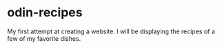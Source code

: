 # odin-recipes
My first attempt at creating a website. I will be displaying the recipes of a few of my favorite dishes.